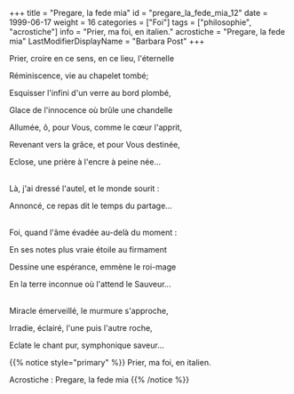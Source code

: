 +++
title = "Pregare, la fede mia"
id = "pregare_la_fede_mia_12"
date = 1999-06-17
weight = 16
categories = ["Foi"]
tags = ["philosophie", "acrostiche"]
info = "Prier, ma foi, en italien."
acrostiche = "Pregare, la fede mia"
LastModifierDisplayName = "Barbara Post"
+++

Prier, croire en ce sens, en ce lieu, l'éternelle

Réminiscence, vie au chapelet tombé;

Esquisser l'infini d'un verre au bord plombé,

Glace de l'innocence où brûle une chandelle

Allumée, ô, pour Vous, comme le cœur l'apprit,

Revenant vers la grâce, et pour Vous destinée,

Eclose, une prière à l'encre à peine née...

 \
Là, j'ai dressé l'autel, et le monde sourit :

Annoncé, ce repas dit le temps du partage...

 \
Foi, quand l'âme évadée au-delà du moment :

En ses notes plus vraie étoile au firmament

Dessine une espérance, emmène le roi-mage

En la terre inconnue où l'attend le Sauveur...

 \
Miracle émerveillé, le murmure s'approche,

Irradie, éclairé, l'une puis l'autre roche,

Eclate le chant pur, symphonique saveur...

{{% notice style="primary" %}}
Prier, ma foi, en italien.

Acrostiche : Pregare, la fede mia
{{% /notice %}}

